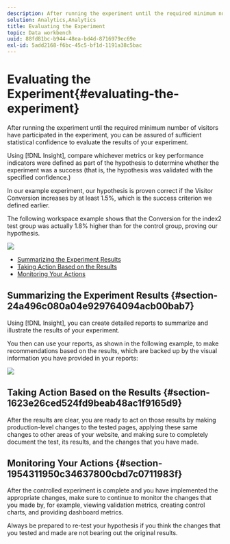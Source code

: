 ```yaml
---
description: After running the experiment until the required minimum number of visitors have participated in the experiment, you can be assured of sufficient statistical confidence to evaluate the results of your experiment.
solution: Analytics,Analytics
title: Evaluating the Experiment
topic: Data workbench
uuid: 88fd81bc-b944-48ea-bd4d-8716979ec69e
exl-id: 5add2168-f6bc-45c5-bf1d-1191a38c5bac
---
```

# Evaluating the Experiment{#evaluating-the-experiment}

After running the experiment until the required minimum number of visitors have participated in the experiment, you can be assured of sufficient statistical confidence to evaluate the results of your experiment.

Using [!DNL Insight], compare whichever metrics or key performance indicators were defined as part of the hypothesis to determine whether the experiment was a success (that is, the hypothesis was validated with the specified confidence.)

In our example experiment, our hypothesis is proven correct if the Visitor Conversion increases by at least 1.5%, which is the success criterion we defined earlier.

The following workspace example shows that the Conversion for the index2 test group was actually 1.8% higher than for the control group, proving our hypothesis.

![](assets/experimentresults.png)

* [Summarizing the Experiment Results](../../../home/c-undst-ctrld-exp/c-vw-rslts/c-ev-exp.md#section-24a496c080a04e929764094acb00bab7) 
* [Taking Action Based on the Results](../../../home/c-undst-ctrld-exp/c-vw-rslts/c-ev-exp.md#section-1623e26ced524fd9beab48ac1f9165d9) 
* [Monitoring Your Actions](../../../home/c-undst-ctrld-exp/c-vw-rslts/c-ev-exp.md#section-1954311950c34637800cbd7c0711983f)

## Summarizing the Experiment Results {#section-24a496c080a04e929764094acb00bab7}

Using [!DNL Insight], you can create detailed reports to summarize and illustrate the results of your experiment.

You then can use your reports, as shown in the following example, to make recommendations based on the results, which are backed up by the visual information you have provided in your reports:

![](assets/experimentresults2.png)

## Taking Action Based on the Results {#section-1623e26ced524fd9beab48ac1f9165d9}

After the results are clear, you are ready to act on those results by making production-level changes to the tested pages, applying these same changes to other areas of your website, and making sure to completely document the test, its results, and the changes that you have made.

## Monitoring Your Actions {#section-1954311950c34637800cbd7c0711983f}

After the controlled experiment is complete and you have implemented the appropriate changes, make sure to continue to monitor the changes that you made by, for example, viewing validation metrics, creating control charts, and providing dashboard metrics.

Always be prepared to re-test your hypothesis if you think the changes that you tested and made are not bearing out the original results.
